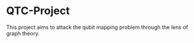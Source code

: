 # QTC-Project
This project aims to attack the qubit mapping problem through the lens of graph theory.
